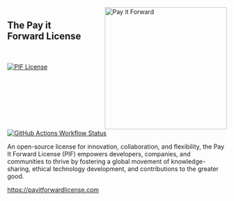 <img src="https://payitforwardlicense.com/favicon.png" width="280" style="max-width: 280px; padding-left: 40px" alt="Pay it Forward" title="Pay it Forward" align="right" />

## The Pay it Forward License
<br />

[![PIF License](https://img.shields.io/badge/License-PIF-blueviolet?style=for-the-badge&labelColor=555&color=268BD2 "PIF License")](https://payitforwardlicense.com/license)
[![GitHub Actions Workflow Status](https://img.shields.io/github/actions/workflow/status/piffoundation/payitforward/astro-pages.yaml?branch=main&style=for-the-badge&label=Build&labelColor=555&color=A6D189 "GitHub Actions Workflow Status")](https://github.com/piffoundation/payitforward/actions)

An open-source license for innovation, collaboration, and flexibility, the Pay It Forward License (PIF) empowers developers, companies, and communities to thrive by fostering a global movement of knowledge-sharing, ethical technology development, and contributions to the greater good.

https://payitforwardlicense.com